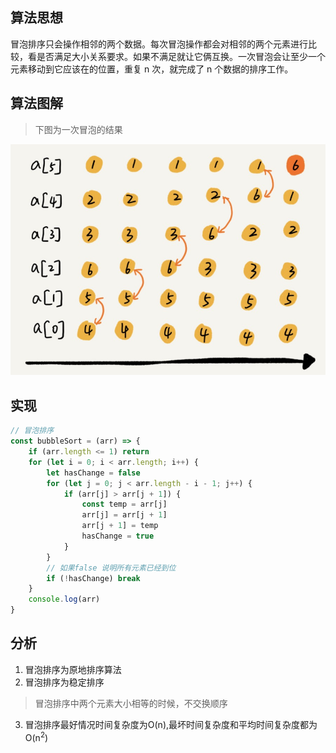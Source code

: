 ## 算法思想

冒泡排序只会操作相邻的两个数据。每次冒泡操作都会对相邻的两个元素进行比较，看是否满足大小关系要求。如果不满足就让它俩互换。一次冒泡会让至少一个元素移动到它应该在的位置，重复 n 次，就完成了 n 个数据的排序工作。

## 算法图解

> 下图为一次冒泡的结果

![](./images/bubbling.jpg)

## 实现

```javascript
// 冒泡排序
const bubbleSort = (arr) => {
    if (arr.length <= 1) return
    for (let i = 0; i < arr.length; i++) {
        let hasChange = false
        for (let j = 0; j < arr.length - i - 1; j++) {
            if (arr[j] > arr[j + 1]) {
                const temp = arr[j]
                arr[j] = arr[j + 1]
                arr[j + 1] = temp
                hasChange = true
            }
        }
        // 如果false 说明所有元素已经到位
        if (!hasChange) break
    }
    console.log(arr)
}
```
## 分析

1. 冒泡排序为原地排序算法
2. 冒泡排序为稳定排序

> 冒泡排序中两个元素大小相等的时候，不交换顺序

3. 冒泡排序最好情况时间复杂度为O(n),最坏时间复杂度和平均时间复杂度都为O(n<sup>2</sup>)
